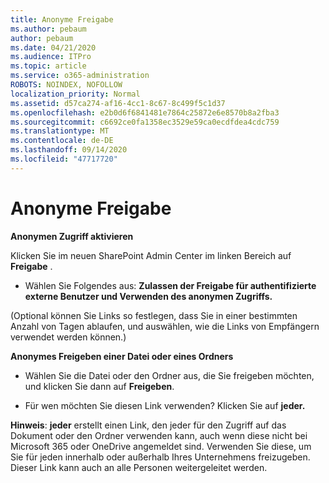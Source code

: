 ```yaml
---
title: Anonyme Freigabe
ms.author: pebaum
author: pebaum
ms.date: 04/21/2020
ms.audience: ITPro
ms.topic: article
ms.service: o365-administration
ROBOTS: NOINDEX, NOFOLLOW
localization_priority: Normal
ms.assetid: d57ca274-af16-4cc1-8c67-8c499f5c1d37
ms.openlocfilehash: e2b0d6f6841481e7864c25872e6e8570b8a2fba3
ms.sourcegitcommit: c6692ce0fa1358ec3529e59ca0ecdfdea4cdc759
ms.translationtype: MT
ms.contentlocale: de-DE
ms.lasthandoff: 09/14/2020
ms.locfileid: "47717720"
---
```

# <a name="anonymous-sharing"></a>Anonyme Freigabe

 **Anonymen Zugriff aktivieren**
  
Klicken Sie im neuen SharePoint Admin Center im linken Bereich auf **Freigabe** . 
  
- Wählen Sie Folgendes aus: **Zulassen der Freigabe für authentifizierte externe Benutzer und Verwenden des anonymen Zugriffs.**
  
(Optional können Sie Links so festlegen, dass Sie in einer bestimmten Anzahl von Tagen ablaufen, und auswählen, wie die Links von Empfängern verwendet werden können.)
    
 **Anonymes Freigeben einer Datei oder eines Ordners**
  
- Wählen Sie die Datei oder den Ordner aus, die Sie freigeben möchten, und klicken Sie dann auf **Freigeben**. 
    
- Für wen möchten Sie diesen Link verwenden? Klicken Sie auf **jeder.**
  
 **Hinweis**: **jeder** erstellt einen Link, den jeder für den Zugriff auf das Dokument oder den Ordner verwenden kann, auch wenn diese nicht bei Microsoft 365 oder OneDrive angemeldet sind. Verwenden Sie diese, um Sie für jeden innerhalb oder außerhalb Ihres Unternehmens freizugeben. Dieser Link kann auch an alle Personen weitergeleitet werden. 
    

